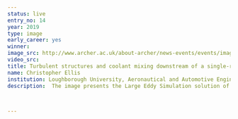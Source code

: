 ```yaml
---
status: live
entry_no: 14
year: 2019
type: image 
early_career: yes 
winner:
image_src: http://www.archer.ac.uk/about-archer/news-events/events/image-comp/gallery-2019/14_Entry_800.jpg
video_src: 
title: Turbulent structures and coolant mixing downstream of a single-row of cooling holes
name: Christopher Ellis
institution: Loughborough University, Aeronautical and Automotive Engineering
description:  The image presents the Large Eddy Simulation solution of complex turbulent mixing of coolant downstream of a single-row of cooling holes. Turbulent structures are coloured by cooling effectiveness and the centreline plane displays the turbulent velocity field. Simulation results are produced using OpenFOAM, an open source Computational Fluid Dynamics package. A total of 80 million cells are used to resolve the turbulent flow. The present simulation is used to provide accurate results of the surface coolant spread for combustor liner applications and to improve the accuracy of low fidelity methodologies to provide cheap and efficient cooling solutions.  


  
---
```

